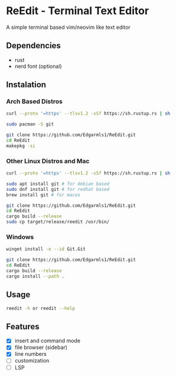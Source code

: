 # ReEdit - Terminal Text Editor

A simple terminal based vim/neovim like text editor

## Dependencies
- rust
- nerd font (optional)

## Instalation

### Arch Based Distros

``` bash
curl --proto '=https' --tlsv1.2 -sSf https://sh.rustup.rs | sh

sudo pacman -S git

git clone https://github.com/Edgarmls1/ReEdit.git
cd ReEdit
makepkg -si
```

### Other Linux Distros and Mac

```bash
curl --proto '=https' --tlsv1.2 -sSf https://sh.rustup.rs | sh

sudo apt install git # for debian based
sudo dnf install git # for redhat based
brew install git # for macos

git clone https://github.com/Edgarmls1/ReEdit.git
cd ReEdit
cargo build --release
sudo cp target/release/reedit /usr/bin/
```

### Windows

```bash
winget install -e --id Git.Git

git clone https://github.com/Edgarmls1/ReEdit.git
cd ReEdit
cargo build --release
cargo install --path .
```

## Usage

```bash
reedit -h or reedit --help
```

## Features

- [x] insert and command mode
- [x] file browser (sidebar)
- [x] line numbers
- [ ] customization
- [ ] LSP
